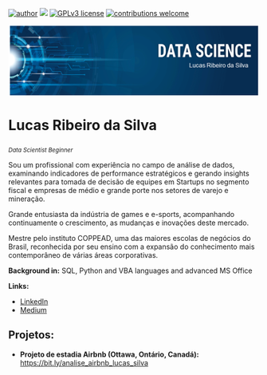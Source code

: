 [![author](https://img.shields.io/badge/author-lucasrs-blue.svg)](https://www.linkedin.com/in/lucas-ribeiro-silva/) [![](https://img.shields.io/badge/python-3.7+-black.svg)](https://www.python.org/downloads/release/python-365/) [![GPLv3 license](https://img.shields.io/badge/License-GPLv3-white.svg)](http://perso.crans.org/besson/LICENSE.html) [![contributions welcome](https://img.shields.io/badge/contributions-welcome-yellow.svg?style=flat)](https://github.com/Lucas-Silva-R/data_science_projects/issues)

<p align="center">
  <img src="banner_lrs2.png" >
</p>

# Lucas Ribeiro da Silva
<sub>*Data Scientist Beginner*</sub>

Sou um profissional com experiência no campo de análise de dados, examinando indicadores de performance estratégicos e gerando insights relevantes para tomada de decisão de equipes em Startups no segmento fiscal e empresas de médio e grande porte nos setores de varejo e mineração.

Grande entusiasta da indústria de games e e-sports, acompanhando continuamente o crescimento, as mudanças e inovações deste mercado.

Mestre pelo instituto COPPEAD, uma das maiores escolas de negócios do Brasil, reconhecida por seu ensino com a expansão do conhecimento mais contemporâneo de várias áreas corporativas.


**Background in:** SQL, Python and VBA languages and advanced MS Office

**Links:**
* [LinkedIn](https://www.linkedin.com/in/lucas-ribeiro-silva/)
* [Medium](https://medium.com/@lucasrsilva1996)


## Projetos:

* **Projeto de estadia Airbnb (Ottawa, Ontário, Canadá):** https://bit.ly/analise_airbnb_lucas_silva

